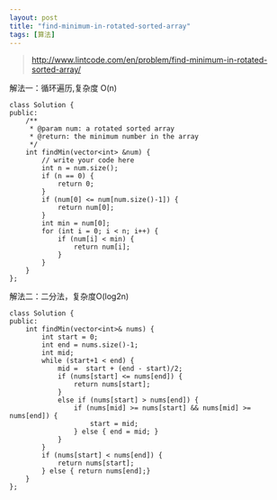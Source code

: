 ```yaml
---
layout: post
title: "find-minimum-in-rotated-sorted-array"
tags: [算法]
---
```


> http://www.lintcode.com/en/problem/find-minimum-in-rotated-sorted-array/


解法一：循环遍历,复杂度 O(n)

	class Solution {
	public:
	    /**
	     * @param num: a rotated sorted array
	     * @return: the minimum number in the array
	     */
	    int findMin(vector<int> &num) {
	        // write your code here
	        int n = num.size();
	        if (n == 0) {
	            return 0;
	        }
	        if (num[0] <= num[num.size()-1]) {
	            return num[0];
	        }
	        int min = num[0];
	        for (int i = 0; i < n; i++) {
	            if (num[i] < min) {
	                return num[i];
	            }
	        }
	    }
	};

解法二：二分法，复杂度O(log2n)

	class Solution {
	public:
	    int findMin(vector<int>& nums) {
	        int start = 0;
	        int end = nums.size()-1;
	        int mid;
	        while (start+1 < end) {
	            mid =  start + (end - start)/2;
	            if (nums[start] <= nums[end]) {
	                return nums[start];                
	            }
	            else if (nums[start] > nums[end]) {
	                if (nums[mid] >= nums[start] && nums[mid] >= nums[end]) {
	                    start = mid;   
	                } else { end = mid; }
	            }
	        }
	        if (nums[start] < nums[end]) {
	            return nums[start];
	        } else { return nums[end];} 
	    }
	};